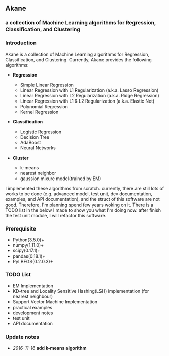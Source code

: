 ## Akane
### a collection of Machine Learning algorithms for Regression, Classification, and Clustering

### Introduction
Akane is a collection of Machine Learning algorithms for Regression, Classification, and Clustering. Currently, Akane provides the following algorithms:
- **Regression**
    - Simple Linear Regression
    - Linear Regression with L1 Regularization (a.k.a. Lasso Regression)
    - Linear Regression with L2 Regularization (a.k.a. Ridge Regression)
    - Linear Regression with L1 & L2 Regularization (a.k.a. Elastic Net)
    - Polynomial Regression
    - Kernel Regression

- **Classification**
	- Logistic Regression
	- Decision Tree
	- AdaBoost
	- Neural Networks

- **Cluster**
	- k-means
	- nearest neighbor
	- gaussion mixure model(trained by EM)

I implemented these algorithms from scratch. currently, there are still lots of works to be done (e.g. advanced model, test unit, dev documentation, examples, and API documentation), and the struct of this software are not good. Therefore, I'm planning spend few years woking on it. There is a TODO list in the below I made to show you what I'm doing now. after finish the test unit module, I will refactor this software. 

### Prerequisite
- Python(3.5.0)+
- numpy(1.11.0)+
- scipy(0.17.1)+
- pandas(0.18.1)+
- PyLBFGS(0.2.0.3)+

### TODO List
- EM Implementation
- KD-tree and Locality Sensitive Hashing(LSH) implementation (for nearest neighbour)
- Support Vector Machine Implementation
- practical examples
- development notes
- test unit
- API documentation


### Update notes
- *2016-11-16* **add k-means algorithm**
